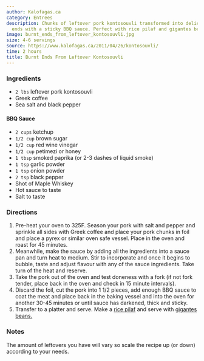 ```yaml
---
author: Kalofagas.ca
category: Entrees
description: Chunks of leftover pork kontosouvli transformed into delicious burnt
  ends with a sticky BBQ sauce. Perfect with rice pilaf and gigantes beans.
image: burnt_ends_from_leftover_kontosouvli.jpg
size: 4-6 servings
source: https://www.kalofagas.ca/2011/04/26/kontosouvli/
time: 2 hours
title: Burnt Ends From Leftover Kontosouvli
---
```

### Ingredients

* `2 lbs` leftover pork kontosouvli
* Greek coffee
* Sea salt and black pepper

#### BBQ Sauce

* `2 cups` ketchup
* `1/2 cup` brown sugar
* `1/2 cup` red wine vinegar
* `1/2 cup` petimezi or honey
* `1 tbsp` smoked paprika (or 2-3 dashes of liquid smoke)
* `1 tsp` garlic powder
* `1 tsp` onion powder
* `2 tsp` black pepper
* Shot of Maple Whiskey
* Hot sauce to taste
* Salt to taste

### Directions

1. Pre-heat your oven to 325F. Season your pork with salt and pepper and sprinkle all sides with Greek coffee and place your pork chunks in foil and place a pyrex or similar oven safe vessel. Place in the oven and roast for 45 minutes.
2. Meanwhile, make the sauce by adding all the ingredients into a sauce pan and turn heat to medium. Stir to incorporate and once it begins to bubble, taste and adjust flavour with any of the sauce ingredients. Take turn of the heat and reserve.
3. Take the pork out of the oven and test doneness with a fork (if not fork tender, place back in the oven and check in 15 minute intervals).
4. Discard the foil, cut the pork into 1 1/2 pieces, add enough BBQ sauce to coat the meat and place back in the baking vessel and into the oven for another 30-45 minutes or until sauce has darkened, thick and sticky.
5. Transfer to a platter and serve. Make a [rice pilaf](https://www.kalofagas.ca/2020/07/01/stovetop-rice/) and serve with [gigantes beans.](https://www.kalofagas.ca/2010/05/11/gigantes-sto-fourno-%ce%b3%ce%af%ce%b3%ce%b1%ce%bd%cf%84%ce%b5%cf%82-%cf%83%cf%84%ce%bf-%cf%86%ce%bf%cf%8d%cf%81%ce%bd%ce%bf/)

### Notes

The amount of leftovers you have will vary so scale the recipe up (or down) according to your needs.